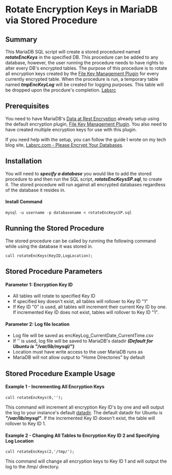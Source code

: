 # Rotate Encryption Keys in MariaDB via Stored Procedure

## Summary
This MariaDB SQL script will create a stored procedured named **_rotateEncKeys_** in the specified DB.  This procedure can be added to any database, however, the user running the procedure needs to have rights to alter every DB's encrypted tables.  The purpose of this procedure is to rotate all encryption keys created by the [File Key Management Plugin](https://mariadb.com/kb/en/library/file-key-management-encryption-plugin/) for every currently encrypted table.  When the procedure is run, a temporary table named **_tmpEncKeyLog_** will be created for logging purposes.  This table will be dropped upon the procdure's completion.
<a href="https://www.labsrc.com" target="_blank">Labsrc</a>

## Prerequisites
You need to have MariaDB's [Data at Rest Encryption](https://mariadb.com/kb/en/library/data-at-rest-encryption/) already setup using the default encryption plugin, [File Key Management Plugin](https://mariadb.com/kb/en/library/file-key-management-encryption-plugin/).  You also need to have created multiple encryption keys for use with this plugin.

If you need help with the setup, you can follow the guide I wrote on my tech blog site, [Labsrc.com - Please Encrypt Your Databases](https://www.labsrc.com/please-encrypt-your-databases-mariadb/).


## Installation
You will need to **_specify a database_** you would like to add the stored procedure to and then run the SQL script, **_rotateEncKeysSP.sql_**, to create it.  The stored procedure will run against all encrypted databases regardless of the database it resides in.
#### Install Command
```
mysql -u username -p databasename < rotateEncKeysSP.sql
```

## Running the Stored Procedure
The stored procedure can be called by running the following command while using the database it was stored in.
```
call rotateEncKeys(KeyID,LogLocation);
```


## Stored Procedure Parameters
#### Parameter 1: Encryption Key ID
   - All tables will rotate to specified Key ID
   - If specified key doesn't exist, all tables will rollover to Key ID "1"
   - If Key ID "0" is used, all tables will increment their current Key ID by one. If incremented Key ID does not exist, tables will rollover to Key ID "1".
#### Parameter 2: Log file location
   - Log file will be saved as encKeyLog_CurrentDate_CurrentTime.csv
   - If '' is used, log file will be saved to MariaDB's datadir **_(Default for Ubuntu is "/var/lib/mysql/")_**
   - Location must have write access to the user MariaDB runs as
   - MariaDB will not allow output to "Home Directories" by default


## Stored Procedure Example Usage
#### Example 1 - Incrementing All Encryption Keys
```
call rotateEncKeys(0,'');
```
This command will increment all encryption Key ID's by one and will output the log to your instance's default [datadir](https://mariadb.com/kb/en/library/server-system-variables/#datadir).  The default datadir for Ubuntu is **_"/var/lib/mysql"_**.  If the incremented Key ID doesn't exist, the table will rollover to Key ID 1.

#### Example 2 - Changing All Tables to Encryption Key ID 2 and Specifying Log Location
```
call rotateEncKeys(2,'/tmp/');
```
This command will change all encryption keys to Key ID 1 and will output the log to the /tmp/ directory.
